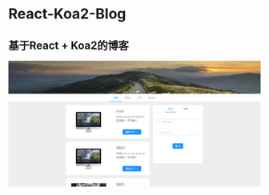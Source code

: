# React-Koa2-Blog

## 基于React + Koa2的博客

![](https://github.com/ZrdZz/React-Koa2-Blog/raw/master/doc/%E6%88%AA%E5%9B%BE1.png)

                                    

	
















































